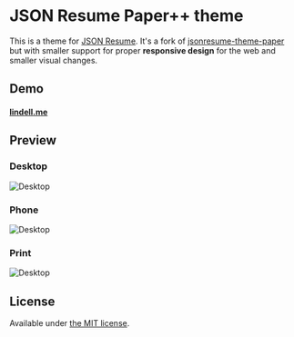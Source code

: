 # JSON Resume Paper++ theme

This is a theme for [JSON Resume](http://jsonresume.org/). It's a fork of [jsonresume-theme-paper](https://github.com/TimDaub/jsonresume-theme-paper) but with smaller support for proper **responsive design** for the web and smaller visual changes.

## Demo
#### [lindell.me](http://lindell.me)

## Preview
### Desktop
![Desktop](http://i.imgur.com/k9qpO6U.png)

### Phone
![Desktop](http://i.imgur.com/BBoDaI7.png)

### Print
![Desktop](http://i.imgur.com/0JgaUWO.png)

## License

Available under [the MIT license](http://mths.be/mit).
